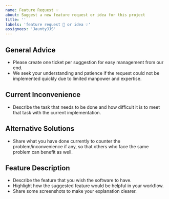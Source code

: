 ```yaml
---
name: Feature Request 💡
about: Suggest a new feature request or idea for this project 
title: ''
labels: 'feature request 💭 or idea 💡'
assignees: 'JauntyJJS'
---
```


## General Advice
* Please create one ticket per suggestion for easy management from our end.
* We seek your understanding and patience if the request could not be implemented quickly due to limited manpower and expertise.

## Current Inconvenience
* Describe the task that needs to be done and how difficult it is to meet that task with the current implementation.

## Alternative Solutions
* Share what you have done currently to counter the problem/inconvenience if any, so that others who face the same problem can benefit as well.

## Feature Description
* Describe the feature that you wish the software to have.
* Highlight how the suggested feature would be helpful in your workflow.
* Share some screenshots to make your explanation clearer.


